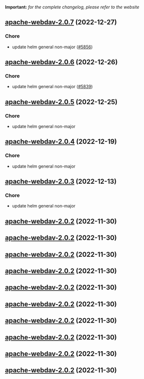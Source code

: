 **Important:**
*for the complete changelog, please refer to the website*




## [apache-webdav-2.0.7](https://github.com/truecharts/charts/compare/apache-webdav-2.0.6...apache-webdav-2.0.7) (2022-12-27)

### Chore

- update helm general non-major ([#5856](https://github.com/truecharts/charts/issues/5856))
  
  


## [apache-webdav-2.0.6](https://github.com/truecharts/charts/compare/apache-webdav-2.0.5...apache-webdav-2.0.6) (2022-12-26)

### Chore

- update helm general non-major ([#5839](https://github.com/truecharts/charts/issues/5839))
  
  


## [apache-webdav-2.0.5](https://github.com/truecharts/charts/compare/apache-webdav-2.0.4...apache-webdav-2.0.5) (2022-12-25)

### Chore

- update helm general non-major
  
  


## [apache-webdav-2.0.4](https://github.com/truecharts/charts/compare/apache-webdav-2.0.3...apache-webdav-2.0.4) (2022-12-19)

### Chore

- update helm general non-major
  
  


## [apache-webdav-2.0.3](https://github.com/truecharts/charts/compare/apache-webdav-2.0.2...apache-webdav-2.0.3) (2022-12-13)

### Chore

- update helm general non-major
  
  


## [apache-webdav-2.0.2](https://github.com/truecharts/charts/compare/apache-webdav-2.0.1...apache-webdav-2.0.2) (2022-11-30)




## [apache-webdav-2.0.2](https://github.com/truecharts/charts/compare/apache-webdav-2.0.1...apache-webdav-2.0.2) (2022-11-30)




## [apache-webdav-2.0.2](https://github.com/truecharts/charts/compare/apache-webdav-2.0.1...apache-webdav-2.0.2) (2022-11-30)




## [apache-webdav-2.0.2](https://github.com/truecharts/charts/compare/apache-webdav-2.0.1...apache-webdav-2.0.2) (2022-11-30)




## [apache-webdav-2.0.2](https://github.com/truecharts/charts/compare/apache-webdav-2.0.1...apache-webdav-2.0.2) (2022-11-30)




## [apache-webdav-2.0.2](https://github.com/truecharts/charts/compare/apache-webdav-2.0.1...apache-webdav-2.0.2) (2022-11-30)




## [apache-webdav-2.0.2](https://github.com/truecharts/charts/compare/apache-webdav-2.0.1...apache-webdav-2.0.2) (2022-11-30)




## [apache-webdav-2.0.2](https://github.com/truecharts/charts/compare/apache-webdav-2.0.1...apache-webdav-2.0.2) (2022-11-30)




## [apache-webdav-2.0.2](https://github.com/truecharts/charts/compare/apache-webdav-2.0.1...apache-webdav-2.0.2) (2022-11-30)




## [apache-webdav-2.0.2](https://github.com/truecharts/charts/compare/apache-webdav-2.0.1...apache-webdav-2.0.2) (2022-11-30)


